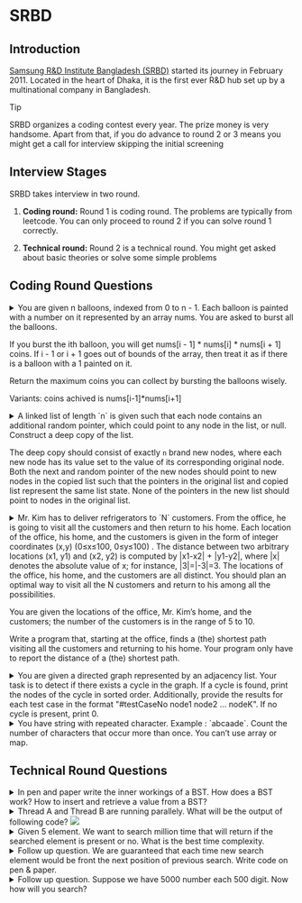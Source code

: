 # SRBD

## Introduction
[Samsung R&D Institute Bangladesh (SRBD)](https://research.samsung.com/srbd) started its journey in February 2011. Located in the heart of Dhaka, it is the first ever R&D hub set up by a multinational company in Bangladesh.

> [!TIP]
> SRBD organizes a coding contest every year. The prize money is very handsome. Apart from that, if you do advance to round 2 or 3 means you might get a call for interview skipping the initial screening
## Interview Stages
SRBD takes interview in two round.

1. **Coding round:** Round 1 is coding round. The problems are typically from leetcode. You can only proceed to round 2 if you can solve round 1 correctly.

1. **Technical round:** Round 2 is a technical round. You might get asked about basic theories or solve some simple problems



## Coding Round Questions

<details>
<summary>
You are given n balloons, indexed from 0 to n - 1. Each balloon is painted with a number on it represented by an array nums. You are asked to burst all the balloons.

If you burst the ith balloon, you will get nums[i - 1] * nums[i] * nums[i + 1] coins. If i - 1 or i + 1 goes out of bounds of the array, then treat it as if there is a balloon with a 1 painted on it.

Return the maximum coins you can collect by bursting the balloons wisely.

Variants: coins achived is nums[i-1]*nums[i+1]
</summary>
<hr>
[Answer]
</details>

<details>
<summary>
A linked list of length `n` is given such that each node contains an additional random pointer, which could point to any node in the list, or null. Construct a deep copy of the list.

The deep copy should consist of exactly `n` brand new nodes, where each new node has its value set to the value of its corresponding original node. Both the next and random pointer of the new nodes should point to new nodes in the copied list such that the pointers in the original list and copied list represent the same list state. None of the pointers in the new list should point to nodes in the original list.
</summary>
<hr>
	
```C++
class Solution {
public:
    unordered_map<Node*,Node*> random;
    Node* copyRandomList(Node* head) {
        if( head == NULL ) return NULL;
        Node* node = new Node(head->val);
        random[head] = node;
        node->next = copyRandomList(head->next);
        node->random = random[head->random];
        return node;
    }
};
```
</details>


<details>
<summary> 
Mr. Kim has to deliver refrigerators to `N` customers. From the office, he is going to visit all the customers and then return to his home. 
Each location of the office, his home, and the customers is given in the form of integer coordinates (x,y) (0≤x≤100, 0≤y≤100) . 
The distance between two arbitrary locations (x1, y1) and (x2, y2) is computed by |x1-x2| + |y1-y2|, where |x| denotes the absolute value 
of x; for instance, |3|=|-3|=3. The locations of the office, his home, and the customers are all distinct. You should plan an optimal way 
to visit all the N customers and return to his among all the possibilities. 

You are given the locations of the office, Mr. Kim’s home, and the customers; the number of the customers is in the range of 5 to 10. 

Write a program that, starting at the office, finds a (the) shortest path visiting all the customers and returning to his home. 
Your program only have to report the distance of a (the) shortest path.
</summary>
</details>

<details>
<summary>
You are given a directed graph represented by an adjacency list. Your task is to detect if there exists a cycle in the graph.
If a cycle is found, print the nodes of the cycle in sorted order. Additionally, provide the results for each test case in the format 
"#testCaseNo node1 node2 ... nodeK". If no cycle is present, print 0.
</summary>
<hr>

```C++
#include<bits/stdc++.h>
using namespace std;
int firstNodeOfTheCycle, lastNodeOfTheCycle;
bool detectCycle(int node, vector<vector<int>>& adjList, vector<bool> &visited, vector<bool> &dfsVisited, vector<int> &parent){
    visited[node] = true;
    dfsVisited[node] = true;

    for(auto neighbour : adjList[node]){
        if(!visited[neighbour]){
            parent[neighbour] = node;
            bool isCycleDetected = detectCycle(node, adjList, visited, dfsVisited, parent);
            if(isCycleDetected){
                firstNodeOfTheCycle = neighbour, lastNodeOfTheCycle = node;
                return true;
            }
        }
    }

    dfsVisited[node] = false;
    return false;
}

void calculateCycle(vector<int>& ans, vector<int>& parent){
    int curNode = lastNodeOfTheCycle;
    while(curNode != firstNodeOfTheCycle){
        ans.push_back(curNode);
        curNode = parent[curNode];
    }
    ans.push_back(curNode);
}
int main(){
    int tc = 10;
    for(int t = 1; t < tc; t++){
        int n,m;
        bool wasVisited = false;
        cin >> n >> m;
        vector<vector<int>>& adjList(n + 1);
        vector<bool> visited(n + 1, false), dfsVisited(n + 1, false);
        vector<int> parent(n + 1, -1), ans;
        for(int i = 0; i < m; i++){
            int u, v;
            cin >> u >> v;
            adjList[u].push_back(v);
        }
        for(int i = 1; i <= n; i++){
            if(!visited[i]){
                bool isCycleDetected = detectCycle(i, adjList, visited, dfsVisited, parent);
                if(isCycleDetected){
                    wasVisited = true;
                    calculateCycle(ans, parent);
                    sort(ans.begin(), ans.end());
                    cout<<"#"<<t;
                    for(auto it: ans){
                        cout<<" "<<it;
                    }
                    cout<<endl;
                    break;
                }
            }
        }
        if(!wasVisited){
            cout<<"#"<<t<<" "<<endl;
        }
    }
}
```
</details>


<details>
<summary>
You have string with repeated character. Example : `abcaade`. Count the number of characters that occur more than once. You can’t use array or map. 
</summary>
<hr>
[Answer 1]
My approach : Sort & search concurrent character `nlog(n)`.  

[Answer 2] 
Optimize approach : An integer have 32 bit. We have 26 small letter character.  We just need to allocate each bit for position of a character. If an element is present set the concurrent bit and  finally count the number of set bit.  
(Comment from Tamim: Before trying this approach communicate with the interviewer to make sure about the characters present in the string ie only a-z is present and nothing else)
</details>




## Technical Round Questions
<details>
<summary>
In pen and paper write the inner workings of a BST. How does a BST work? How to insert and retrieve a value from a BST?
</summary>
<hr>
[Answer]
</details>

<details>
<summary>
Thread A and Thread B are running parallely. What will be the output of following code?   
<img src= "../resource/thread_question_srbd.png">

</summary>
<hr>

Unpredictable. It is not guaranteed that which thread is currently accessing the `cnt` variable. Was asked a follow up question on how to solve this issue?
<img src= "../resource/thread_answer_srbd.png">

</details>

<details>
<summary>
Given 5 element. We want to search million time that will return if the searched element is present or no. What is the best time complexity.
</summary>
<hr>
[Answer]
You might be tempted to answer using binary search on sorted list but it might be better to use linear search. The internal mechanism for binary search has some constant overhead. For small number that overhead overshadows the benefit of logarithmic complexity. I ran both linear search and binary search. Linear search is about 5 times faster than binary search
</details>

<details>
<summary>
Follow up question. We are guaranteed that each time new search element would be front the next position of previous search. Write code on pen & paper.
</summary>
<hr>
[Answer]

```C++
int lastElementPosition = 0;
int solve( vector<int> arr, int element){
	int l =  0 , r = lastElementPosition;
	while( l <= r){
		int mid = l + (r - l) / 2;
        if( arr[mid] == element ){
            lastElementPosition = mid;
            return mid;
        }
        else if( element < arr[mid] ){
            r = mid - 1;
        }else{
            lastElementPosition = l;
            l = mid + 1;
        }
    }
}
```
</details>

<details>
<summary>
Follow up question. Suppose we have 5000 number each 500 digit. Now how will you search? 
</summary>
<hr>

Trie Data structure
</details>
